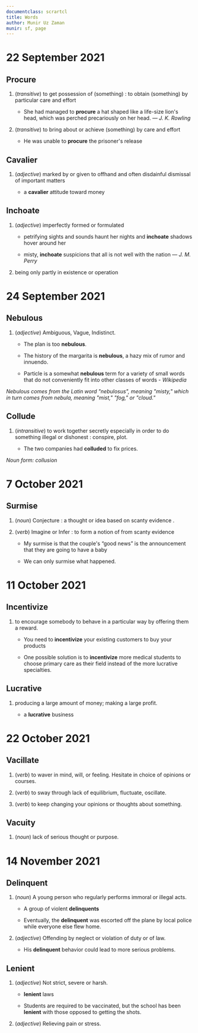 ```yaml
---
documentclass: scrartcl
title: Words
author: Munir Uz Zaman
munir: sf, page
---
```


# 22 September 2021

## Procure

1. (*transitive*) to get possession of (something) : to obtain (something) by particular care and effort

    * She had managed to **procure** a hat shaped like a life-size lion's head, which was perched precariously on her head. — *J. K. Rowling* 

2. (*transitive*) to bring about or achieve (something) by care and effort 

    * He was unable to **procure** the prisoner's release 

## Cavalier

1. (*adjective*) marked by or given to offhand and often disdainful dismissal of important matters 

    * a **cavalier** attitude toward money

## Inchoate

1. (*adjective*) imperfectly formed or formulated

    * petrifying sights and sounds haunt her nights and **inchoate** shadows hover around her

    * misty, **inchoate** suspicions that all is not well with the nation — *J. M. Perry*  

2. being only partly in existence or operation  

# 24 September 2021

## Nebulous

1. (*adjective*) Ambiguous, Vague, Indistinct. 
    
    * The plan is too **nebulous**. 

    * The history of the margarita is **nebulous**, a hazy mix of rumor and innuendo.

    * Particle is a somewhat **nebulous** term for a variety of small words that do not conveniently fit into other classes of words - *Wikipedia* 

*Nebulous comes from the Latin word "nebulosus", meaning "misty," 
which in turn comes from nebula, meaning "mist," "fog," or "cloud."*

## Collude

1. (*intransitive*) to work together secretly especially in order to do something illegal or dishonest : conspire, plot.
    
    * The two companies had **colluded** to fix prices. 

*Noun form: collusion*

# 7 October 2021

## Surmise

1. (*noun*) Conjecture : a thought or idea based on scanty evidence .

2. (*verb*) Imagine or Infer : to form a notion of from scanty evidence

    * My surmise is that the couple's “good news” is the announcement that they are going to have a baby 

    * We can only surmise what happened. 

# 11 October 2021

## Incentivize

1. to encourage somebody to behave in a particular way by offering them a reward.

    * You need to **incentivize** your existing customers to buy your products
    
    * One possible solution is to **incentivize** more medical students to choose primary care as their field instead of the more lucrative specialties.  

## Lucrative

1. producing a large amount of money; making a large profit.

    * a **lucrative** business

# 22 October 2021

## Vacillate

1. (*verb*) to waver in mind, will, or feeling. Hesitate in choice of opinions or courses.

2. (*verb*) to sway through lack of equilibrium, fluctuate, oscillate.

3. (*verb*) to keep changing your opinions or thoughts about something.

## Vacuity

1. (*noun*) lack of serious thought or purpose.

# 14 November 2021

## Delinquent

1. (*noun*) A young person who regularly performs immoral or illegal acts.  
    
    * A group of violent **delinquents**
    
    * Eventually, the **delinquent** was escorted off the plane by local police while everyone else flew home. 

2. (*adjective*) Offending by neglect or violation of duty or of law.   
    
    * His **delinquent** behavior could lead to more serious problems. 

## Lenient 

1. (*adjective*) Not strict, severe or harsh.

    * **lenient** laws

    * Students are required to be vaccinated, but the school has been **lenient** with those opposed to getting the shots.  

2. (*adjective*) Relieving pain or stress.
